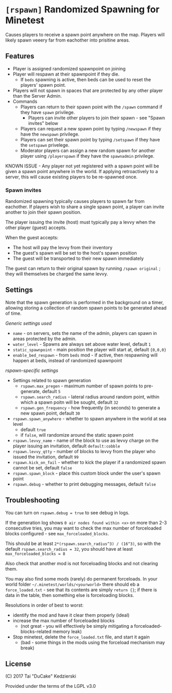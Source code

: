 # `[rspawn]` Randomized Spawning for Minetest

Causes players to receive a spawn point anywhere on the map. Players will likely spawn veeery far from eachother into prisitine areas.

## Features

* Player is assigned randomized spawnpoint on joining
* Player will respawn at their spawnpoint if they die.
    * If `beds` spawning is active, then beds can be used to reset the players' spawn point.
* Players will not spawn in spaces that are protected by any other player than the Server Admin.
* Commands
    * Players can return to their spawn point with the `/spawn` command if they have `spawn` privilege.
        * Players can invite other players to join their spawn - see "Spawn invites" below
	* Players can request a new spawn point by typing `/newspawn` if they have the `newspawn` privilege.
	* Players can set their spawn point by typing `/setspawn` if they have the `setspawn` privelege.
    * Moderator players can assign a new random spawn for another player using `/playerspawn` if they have the `spawnadmin` privilege.

KNOWN ISSUE - Any player not yet registered with a spawn point will be given a spawn point anywhere in the world. If applying retroactively to a server, this will cause existing players to be re-spawned once.

### Spawn invites

Randomized spawning typically causes players to spawn far from eachother. If players wish to share a single spawn point, a player can invite another to join their spawn position.

The player issuing the invite (host) must typically pay a levvy when the other player (guest) accepts.

When the guest accepts:

* The host will pay the levvy from their inventory
* The guest's spawn will be set to the host's spawn position
* The guest will be transported to their new spawn immediately

The guest can return to their original spawn by running `/spawn original` ; they will themselves be charged the same levvy.

## Settings

Note that the spawn generation is performed in the background on a timer, allowing storing a collection of random spawn points to be generated ahead of time.

*Generic settings used*

* `name` - on servers, sets the name of the admin, players can spawn in areas protected by the admin.
* `water_level` - Spawns are always set above water level, default `1`
* `static_spawnpoint` - main position the player will start at, default `{0,0,0}`
* `enable_bed_respawn` - from `beds` mod - if active, then respawning will happen at beds, instead of randomized spawnpoint

*rspawn-specific settings*

* Settings related to spawn generation
    * `rspawn.max_pregen` - maximum number of spawn points to pre-generate, default `5`
    * `rspawn.search_radius` - lateral radius around random point, within which a spawn poitn will be sought, default `32`
    * `rspawn.gen_frequency` - how frequently (in seconds) to generate a new spawn point, default `30`
* `rspawn.spawn_anywhere` - whether to spawn anywhere in the world at sea level
    * default `true`
    * if `false`, will randomize around the static spawn point
* `rspawn.levvy_name` - name of the block to use as levvy charge on the player issuing an invitation, default `default:cobble`
* `rspawn.levvy_qtty` - number of blocks to levvy from the player who issued the invitation, default `99`
* `rspawn.kick_on_fail` - whether to kick the player if a randomized spawn cannot be set, default `false`
* `rspawn.spawn_block` - place this custom block under the user's spawn point
* `rspawn.debug` - whether to print debugging messages, default `false`

## Troubleshooting

You can turn on `rspawn.debug = true` to see debug in logs.

If the generation log shows `0 air nodes found within <x>` on more than 2-3 consecutive tries, you may want to check the max number of forceloaded blocks configured - see `max_forceloaded_blocks`.

This should be at least `2*(rspawn.search_radius^3) / (16^3)`, so with the default `rspawn.search_radius = 32`, you should have at least `max_forceloaded_blocks = 8`

Also check that another mod is not forceloading blocks and not clearing them.

You may also find some mods (rarely) do permanent forceloads. In your world folder `~/.minetest/worlds/<yourworld>` there should eb a `force_loaded.txt` - see that its contents are simply `return {}`; if there is data in the table, then something else is forceloading blocks.

Resolutions in order of best to worst:

* identify the mod and have it clear them properly (ideal)
* increase the max number of forceloaded blocks
    * (not great - you will effectively be simply mitigating a forceloaded-blocks-related memory leak)
* Stop minetest, delete the `force_loaded.txt` file, and start it again
    * (bad - some things in the mods using the forceload mechanism may break)

## License

(C) 2017 Tai "DuCake" Kedzierski

Provided under the terms of the LGPL v3.0
